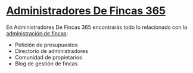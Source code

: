 # [Administradores De Fincas 365](http://www.administradoresdefincas365.es)

En Administradores De Fincas 365 encontrarás todo lo relacionado con la [administración de fincas](http://www.administradoresdefincas365.es):  

*   Petición de presupuestos
*   Directorio de administradores
*   Comunidad de propietarios  
*   Blog de gestión de fincas

